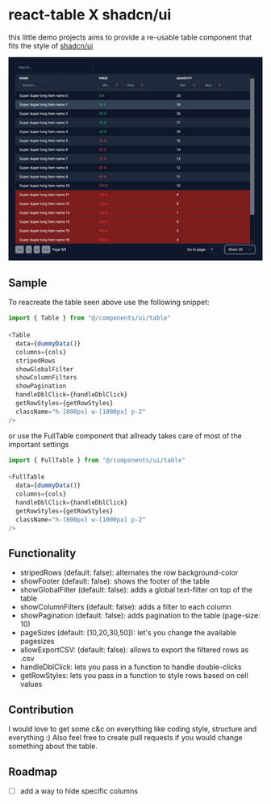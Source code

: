 # react-table X shadcn/ui

this little demo projects aims to provide a re-usable table component that fits the style of [shadcn/ui](https://github.com/shadcn/ui)

![Darkmode Table](public/table_darkmode.jpg)

## Sample

To reacreate the table seen above use the following snippet:

```typescript
import { Table } from "@/components/ui/table"

<Table
  data={dummyData()}
  columns={cols}
  stripedRows
  showGlobalFilter
  showColumnFilters
  showPagination
  handleDblClick={handleDblClick}
  getRowStyles={getRowStyles}
  className="h-[800px] w-[1000px] p-2"
/>
```

or use the FullTable component that allready takes care of most of the important settings

```typescript
import { FullTable } from "@/components/ui/table"

<FullTable
  data={dummyData()}
  columns={cols}
  handleDblClick={handleDblClick}
  getRowStyles={getRowStyles}
  className="h-[800px] w-[1000px] p-2"
/>
```

## Functionality

- stripedRows (default: false): alternates the row background-color
- showFooter (default: false): shows the footer of the table
- showGlobalFilter (default: false): adds a global text-filter on top of the table
- showColumnFilters (default: false): adds a filter to each column
- showPagination (default: false): adds pagination to the table (page-size: 10)
- pageSizes (default: [10,20,30,50]): let's you change the available pagesizes
- allowExportCSV: (default: false): allows to export the filtered rows as .csv
- handleDblClick: lets you pass in a function to handle double-clicks
- getRowStyles: lets you pass in a function to style rows based on cell values

## Contribution

I would love to get some c&c on everything like coding style, structure and everything :) Also feel free to create pull requests if you would change something about the table.

## Roadmap

- [ ] add a way to hide specific columns 
